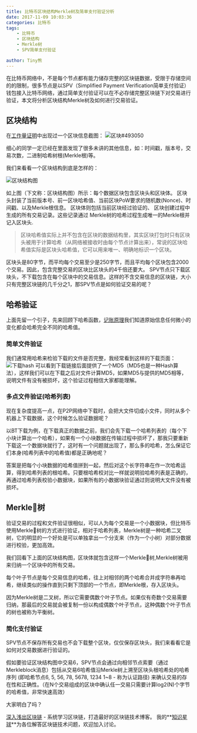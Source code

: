 ```yaml
---
title: 比特币区块结构Merkle树及简单支付验证分析
date: 2017-11-09 10:03:36
categories: 比特币
tags:
    - 比特币
    - 区块结构
    - Merkle树
    - SPV简单支付验证

author: Tiny熊
---
```


在比特币网络中，不是每个节点都有能力储存完整的区块链数据，受限于存储空间的的限制，很多节点是以SPV（Simplified Payment Verification简单支付验证）钱包接入比特币网络，通过简单支付验证可以在不必存储完整区块链下对交易进行验证，本文将分析区块结构Merkle树及如何进行交易验证。

<!-- more -->

## 区块结构


在[工作量证明](https://xiaozhuanlan.com/topic/7548206913)中出现过一个区块信息截图：
![区块#493050](/images/block_info_493050.jpg)

细心的同学一定已经在里面发现了很多未讲的其他信息，如：时间戳，版本号，交易次数，二进制哈希树根(Merkle根)等。

我们来看看一个区块结构到底是怎样的：

![区块结构图](/images/block_structure.jpeg)

如上图（下文称：区块结构图）所示：每个数据区块包含区块头和区块体。
区块头封装了当前版本号、前一区块哈希值、当前区块PoW要求的随机数(Nonce)、时间戳、以及Merkle根信息。
区块体则包括当前区块经过验证的、 区块创建过程中生成的所有交易记录。这些记录通过 Merkle树的哈希过程生成唯一的Merkle根并记入区块头.
> 区块哈希值实际上并不包含在区块的数据结构里，其实区块打包时只有区块头被用于计算哈希（从网络被接收时由每个节点计算出来），常说的区块哈希值实际是区块头哈希值，它可以用来唯一、明确地标识一个区块。

区块头是80字节，而平均每个交易至少是250字节，而且平均每个区块包含2000个交易。因此，包含完整交易的区块比区块头的4千倍还要大。
SPV节点只下载区块头，不下载包含在每个区块中的交易信息。这样的不含交易信息的区块链，大小只有完整区块链的几千分之1，那SPV节点是如何验证交易的呢？

## 哈希验证
上面先留一个引子，先来回顾下哈希函数，[记账原理](https://xiaozhuanlan.com/topic/9827453061)我们知道原始信息任何微小的变化都会哈希完全不同的哈希值。

### 简单文件验证
我们通常用哈希来检验下载的文件是否完整，我经常看到这样的下载页面：
![下载hash](/images/ex_check_file.jpeg)
可以看到下载链接后面提供了一个MD5（MD5也是一种Hash算法），这样我们可以在下载之后对文件计算MD5，如果MD5与提供的MD5相等，说明文件有没有被损坏，这个验证过程相信大家都能理解。


### 多点文件验证(哈希列表)
现在复杂度提高一点，在P2P网络中下载时，会把大文件切成小文件，同时从多个机器上下载数据，这个时候怎么验证数据呢？

以BT下载为例，在下载真正的数据之前，我们会先下载一个哈希列表的（每个下小块计算出一个哈希），如果有一个小块数据在传输过程中损坏了，那我只要重新下载这一个数据块就行了，这时有一个问题就出现了，那么多的哈希，怎么保证它们本身(哈希列表中的哈希值)都是正确地呢？

答案是把每个小块数据的哈希值拼到一起，然后对这个长字符串在作一次哈希运算，得到哈希列表的根哈希。只要根哈希校对比一样就说明验哈希列表是正确的，再通过哈希列表校验小数据块，如果所有的小数据块验证通过则说明大文件没有被损坏。

## Merkle树

验证交易的过程和文件验证很相似，可以人为每个交易是一个小数据块，但比特币使用Merkle树的方式进行验证，相对于哈希列表，Merkle树是一种哈希二叉树，它的明显的一个好处是可以单独拿出一个分支来（作为一个小树）对部分数据进行校验，更加高效。

我们回看下上面的区块结构图，区块体就包含这样一个Merkle树,Merkle树被用来归纳一个区块中的所有交易。


每个叶子节点是每个交易信息的哈希，往上对相邻的两个哈希合并成字符串再哈希，继续类似的操作直到只剩下顶部的一个节点，即Merkle根，存入区块头。

因为Merkle树是二叉树，所以它需要偶数个叶子节点。如果仅有奇数个交易需要归纳，那最后的交易就会被复制一份以构成偶数个叶子节点，这种偶数个叶子节点的树也被称为平衡树。

### 简化支付验证

SPV节点不保存所有交易也不会下载整个区块，仅仅保存区块头，我们来看看它是如何对交易数据进行验证的。

假如要验证区块结构图中交易6，SPV节点会通过向相邻节点索要（通过Merkleblock消息）包括从交易6哈希值沿Merkle树上溯至区块头根哈希处的哈希序列 (即哈希节点6, 5, 56, 78, 5678, 1234 1~8 - 称为认证路径) 来确认交易的存在性和正确性。（在N个交易组成的区块中确认任一交易只需要计算log2(N)个字节的哈希值，非常快速高效）

大家明白了吗？


[深入浅出区块链](https://learnblockchain.cn/) - 系统学习区块链，打造最好的区块链技术博客。
我的**[知识星球](https://t.xiaomiquan.com/RfAu7uj)**为各位解答区块链技术问题，欢迎加入讨论。